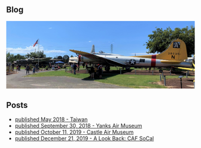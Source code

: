 ## Blog

<center><img src="CASTLE1.JPG"></center>

## Posts

* [published May 2018 - Taiwan](https://taiwantrip2k18.weebly.com/)
* [published September 30, 2018 - Yanks Air Museum](https://williamteav.github.io/personal_website/blog/post001/entry.html)
* [published October 11, 2019 - Castle Air Museum](https://williamteav.github.io/personal_website/blog/post002/entry.html)
* [published December 21, 2019 - A Look Back: CAF SoCal](https://williamteav.github.io/personal_website/blog/post003/caf.html)

